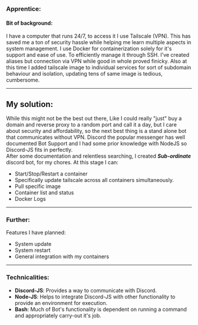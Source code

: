 ### Apprentice:
#### Bit of background:
I have a computer that runs 24/7, to access it I use Tailscale (VPN). This has saved me a ton of security hassle while helping me learn multiple aspects in system management. I use Docker for containerization solely for it's support and ease of use. To efficiently manage it through SSH. I've created aliases but connection via VPN while good in whole proved finicky. Also at this time I added tailscale image to individual services for sort of subdomain behaviour and isolation, updating tens of same image is tedious, cumbersome.

---
## My solution:
While this might not be the best out there, Like I could really "just" buy a domain and reverse proxy to a random port and call it a day, but I care about security and affordability, so the next best thing is a stand alone bot that communicates without VPN. Discord the popular messenger has well documented Bot Support and I had some prior knowledge with NodeJS so Discord-JS fits in perfectly.  
After some documentation and relentless searching, I created ***Sub-ordinate*** discord bot, for my chores. At this stage I can:
- Start/Stop/Restart a container
- Specifically update tailscale across all containers simultaneously.
- Pull specific image
- Container list and status
- Docker Logs
---
### Further:
Features I have planned:
- System update
- System restart
- General integration with my containers
---
### Technicalities:
- **Discord-JS**: Provides a way to communicate with Discord.
- **Node-JS**:  Helps to integrate Discord-JS with other functionality to provide an environment for execution.
- **Bash**: Much of Bot's functionality is dependent on running a command and appropriately  carry-out it's job.
